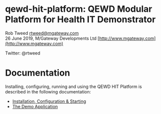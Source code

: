 # qewd-hit-platform: QEWD Modular Platform for Health IT Demonstrator
 
Rob Tweed <rtweed@mgateway.com>  
26 June 2019, M/Gateway Developments Ltd [http://www.mgateway.com](http://www.mgateway.com)  

Twitter: @rtweed

# Documentation

Installing, configuring, running and using the QEWD HIT Platform is described in the following
documentation:

- [Installation, Configuration & Starting](./running.md)
- [The Demo Application](./demo.md)

